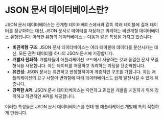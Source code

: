 # JSON 문서 데이터베이스란?

JSON 문서 데이터베이스는 관계형 데이터베이스에서와 같이 여러 테이블에 걸쳐 데이터를 정규화하는 대신, JSON 문서로 데이터를 저장하고 쿼리하는 비관계형 데이터베이스 유형입니다. 이러한 유형의 데이터베이스는 다음과 같은 특징을 가지고 있습니다:

- **비관계형 구조**: JSON 문서 데이터베이스는 여러 테이블에 데이터를 분산시키는 대신, 모든 관련 데이터를 하나의 JSON 문서에 저장합니다.
- **개발자 친화적**: 개발자들이 애플리케이션 코드에서 사용하는 것과 동일한 문서 모델 형식을 사용합니다. 이는 데이터를 저장하고 쿼리하는 과정을 단순화합니다.
- **유연성**: JSON 문서는 유연하고 반정형적이며 계층적인 구조를 가집니다. 이는 애플리케이션의 요구 사항이 변화함에 따라 데이터베이스도 쉽게 발전시킬 수 있게 해줍니다.
- **강력한 API**: JSON 문서 데이터베이스는 유연하고 민첩한 개발을 지원하기 위해 강력하고 직관적인 API를 제공합니다.

이러한 특성들은 JSON 문서 데이터베이스를 현대 웹 애플리케이션 개발에 특히 적합하게 만듭니다.

